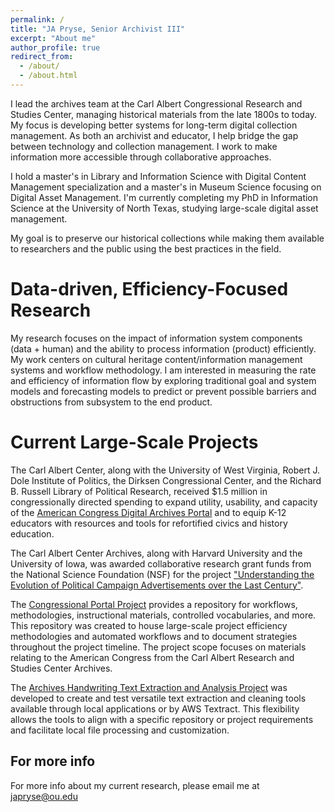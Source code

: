 ```yaml
---
permalink: /
title: "JA Pryse, Senior Archivist III"
excerpt: "About me"
author_profile: true
redirect_from: 
  - /about/
  - /about.html
---
```


I lead the archives team at the Carl Albert Congressional Research and Studies Center, managing historical materials from the late 1800s to today. My focus is developing better systems for long-term digital collection management.
As both an archivist and educator, I help bridge the gap between technology and collection management. I work to make information more accessible through collaborative approaches.

I hold a master's in Library and Information Science with Digital Content Management specialization and a master's in Museum Science focusing on Digital Asset Management. I'm currently completing my PhD in Information Science at the University of North Texas, studying large-scale digital asset management.

My goal is to preserve our historical collections while making them available to researchers and the public using the best practices in the field.

Data-driven, Efficiency-Focused Research
======
My research focuses on the impact of information system components (data + human) and the ability to process information (product) efficiently. My work centers on cultural heritage content/information management systems and workflow methodology. I am interested in measuring the rate and efficiency of information flow by exploring traditional goal and system models and forecasting models to predict or prevent possible barriers and obstructions from subsystem to the end product.

Current Large-Scale Projects
======
The Carl Albert Center, along with the University of West Virginia, Robert J. Dole Institute of Politics, the Dirksen Congressional Center, and the Richard B. Russell Library of Political Research, received $1.5 million in congressionally directed spending to expand utility, usability, and capacity of the [American Congress Digital Archives Portal](https://congressarchives.org/) and to equip K-12 educators with resources and tools for refortified civics and history education. 

The Carl Albert Center Archives, along with Harvard University and the University of Iowa, was awarded collaborative research grant funds from the National Science Foundation (NSF) for the project ["Understanding the Evolution of Political Campaign Advertisements over the Last Century"](https://github.com/prys0000/political-commercial-collection-archives).

The [Congressional Portal Project](https://github.com/prys0000/congressional-portal-project/tree/main) provides a repository for workflows, methodologies, instructional materials, controlled vocabularies, and more. This repository was created to house large-scale project efficiency methodologies and automated workflows and to document strategies throughout the project timeline. The project scope focuses on materials relating to the American Congress from the Carl Albert Research and Studies Center Archives. 

The [Archives Handwriting Text Extraction and Analysis Project](https://github.com/prys0000/archives-handwriting-text-extract-project) was developed to create and test versatile text extraction and cleaning tools available through local applications or by AWS Textract. This flexibility allows the tools to align with a specific repository or project requirements and facilitate local file processing and customization.

For more info
------
For more info about my current research, please email me at [japryse\@ou.edu](mailto:japryse@ou.edu)

